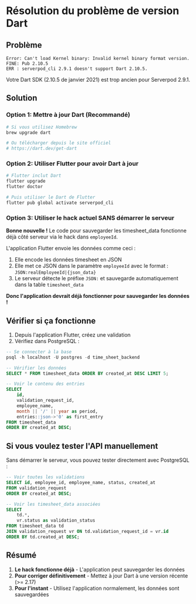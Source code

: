 # Résolution du problème de version Dart

## Problème
```
Error: Can't load Kernel binary: Invalid kernel binary format version.
FINE: Pub 2.10.5
ERR : serverpod_cli 2.9.1 doesn't support Dart 2.10.5.
```

Votre Dart SDK (2.10.5 de janvier 2021) est trop ancien pour Serverpod 2.9.1.

## Solution

### Option 1: Mettre à jour Dart (Recommandé)

```bash
# Si vous utilisez Homebrew
brew upgrade dart

# Ou télécharger depuis le site officiel
# https://dart.dev/get-dart
```

### Option 2: Utiliser Flutter pour avoir Dart à jour

```bash
# Flutter inclut Dart
flutter upgrade
flutter doctor

# Puis utiliser le Dart de Flutter
flutter pub global activate serverpod_cli
```

### Option 3: Utiliser le hack actuel SANS démarrer le serveur

**Bonne nouvelle !** Le code pour sauvegarder les timesheet_data fonctionne déjà côté serveur via le hack dans `employeeId`.

L'application Flutter envoie les données comme ceci :
1. Elle encode les données timesheet en JSON
2. Elle met ce JSON dans le paramètre `employeeId` avec le format : `JSON:realEmployeeId|{json_data}`
3. Le serveur détecte le préfixe `JSON:` et sauvegarde automatiquement dans la table `timesheet_data`

**Donc l'application devrait déjà fonctionner pour sauvegarder les données !**

## Vérifier si ça fonctionne

1. Depuis l'application Flutter, créez une validation
2. Vérifiez dans PostgreSQL :

```sql
-- Se connecter à la base
psql -h localhost -U postgres -d time_sheet_backend

-- Vérifier les données
SELECT * FROM timesheet_data ORDER BY created_at DESC LIMIT 5;

-- Voir le contenu des entries
SELECT 
    id,
    validation_request_id,
    employee_name,
    month || '/' || year as period,
    entries::json->'0' as first_entry
FROM timesheet_data
ORDER BY created_at DESC;
```

## Si vous voulez tester l'API manuellement

Sans démarrer le serveur, vous pouvez tester directement avec PostgreSQL :

```sql
-- Voir toutes les validations
SELECT id, employee_id, employee_name, status, created_at 
FROM validation_request 
ORDER BY created_at DESC;

-- Voir les timesheet_data associées
SELECT 
    td.*, 
    vr.status as validation_status
FROM timesheet_data td
JOIN validation_request vr ON td.validation_request_id = vr.id
ORDER BY td.created_at DESC;
```

## Résumé

1. **Le hack fonctionne déjà** - L'application peut sauvegarder les données
2. **Pour corriger définitivement** - Mettez à jour Dart à une version récente (>= 2.17)
3. **Pour l'instant** - Utilisez l'application normalement, les données sont sauvegardées